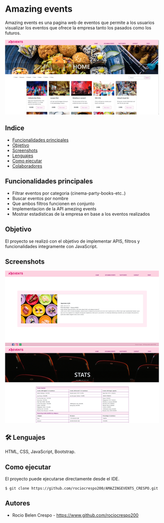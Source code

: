 # Amazing events

Amazing events es una pagina web de eventos que permite a los usuarios visualizar los eventos que ofrece la empresa tanto los pasados como los futuros.


![Logo](/assets/Presentacion/home.png)

## Indice
* [Funcionalidades principales](#funcionalidades-principales)
* [Objetivo](#objetivo)
* [Screenshots](#screenshots)
* [Lenguajes](#-Lenguajes)
* [Como ejecutar](#como-ejecutar)
* [Colaboradores](#colaboradores)

## Funcionalidades principales
- Filtrar eventos por categoria (cinema-party-books-etc..)
- Buscar eventos por nombre
- Que ambos filtros funcionen en conjunto
- Implementacion de la API amezing events
- Mostrar estadisticas de la empresa en base a los eventos realizados

## Objetivo
El proyecto se realizó con el objetivo de implementar APIS, filtros y funcionalidades integramente con JavaScript.

## Screenshots
![Logo](/assets/Presentacion/espec.png)
![Logo](/assets/Presentacion/stats.png)

## 🛠 Lenguajes
HTML, CSS, JavaScript, Bootstrap.

## Como ejecutar
El proyecto puede ejecutarse directamente desde el IDE.
```
$ git clone https://github.com/rociocrespo200/AMAZINGEVENTS_CRESPO.git
```


## Autores
- Rocio Belen Crespo - https://www.github.com/rociocrespo200
